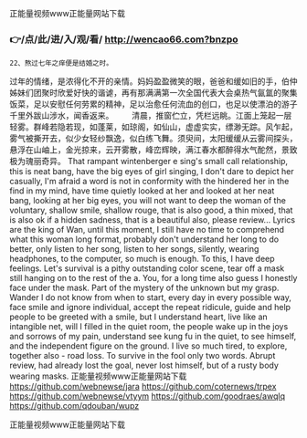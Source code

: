 
正能量视频www正能量网站下载




### 👉/点/此/进/入/观/看/ http://wencao66.com?bnzpo




	22、熬过七年之痒便是结婚之时。
过年的情绪，是浓得化不开的亲情。妈妈盈盈微笑的眼，爸爸和缓如旧的手，伯仲姊妹们团聚时欣爱好快的谐谑，再有那满满第一次全国代表大会桌热气氤氲的聚集饭菜，足以安慰任何劳累的精神，足以治愈任何流血的创口，也足以使漂泊的游子千里外跋山涉水，闻香返来。
　　清晨，推窗伫立，凭栏远眺。江面上笼起一层轻雾。群峰若隐若现，如蓬莱，如琼阁，如仙山，虚虚实实，缥渺无踪。风乍起，雾气被撕开去，似少女轻纱飘逸，似白练飞舞。须臾间，太阳缓缓从云雾间探头，悬浮在山岫上，金光掠来，云开雾散，峰峦辉映，满江春水都醉得水气酡然，景致极为瑰丽奇异。
That rampant wintenberger e sing's small call relationship, this is neat bang, have the big eyes of girl singing, I don't dare to depict her casually, I'm afraid a word is not in conformity with the hindered her in the find in my mind, have time quietly looked at her and looked at her neat bang, looking at her big eyes, you will not want to deep the woman of the voluntary, shallow smile, shallow rouge, that is also good, a thin mixed, that is also ok if a hidden sadness, that is a beautiful also, please review...
Lyrics are the king of Wan, until this moment, I still have no time to comprehend what this woman long format, probably don't understand her long to do better, only listen to her song, listen to her songs, silently, wearing headphones, to the computer, so much is enough.
To this, I have deep feelings.
Let's survival is a pithy outstanding color scene, tear off a mask still hanging on to the rest of the a.
You, for a long time also guess I honestly face under the mask.
Part of the mystery of the unknown but my grasp.
Wander I do not know from when to start, every day in every possible way, face smile and ignore individual, accept the repeat ridicule, guide and help people to be greeted with a smile, but I understand heart, live like an intangible net, will I filled in the quiet room, the people wake up in the joys and sorrows of my pain, understand see kung fu in the quiet, to see himself, and the independent figure on the ground.
I live so much tired, to explore, together also - road loss.
To survive in the fool only two words.
Abrupt review, had already lost the goal, never lost himself, but of a rusty body wearing masks.
正能量视频www正能量网站下载 https://github.com/webnewse/jara
https://github.com/coternews/trpex
https://github.com/webnewse/vtyym
https://github.com/goodraes/awqlq
https://github.com/qdouban/wupz





正能量视频www正能量网站下载
